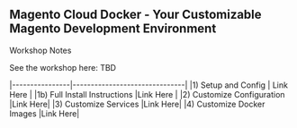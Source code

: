 ## Magento Cloud Docker - Your Customizable Magento Development Environment

Workshop Notes

See the workshop here: TBD


|----------------|-------------------------------|
|1) Setup and Config | Link Here           |
|1b) Full Install Instructions           |Link Here           |
|2) Customize Configuration          |Link Here|
|3) Customize Services          |Link Here|
|4) Customize Docker Images          |Link Here|


